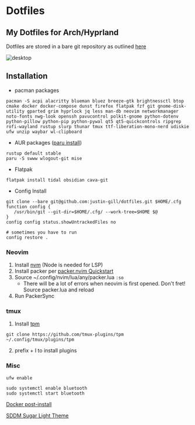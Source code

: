 # Dotfiles
My Dotfiles for Arch/Hyprland
---
Dotfiles are stored in a bare git repository as outlined [here](https://www.atlassian.com/git/tutorials/dotfiles)

![desktop](https://github.com/justin-gill/dotfiles/assets/47087703/3999d796-98ae-458f-9dab-ddc0032dd98e)


## Installation
* pacman packages
```
pacman -S acpi alacritty blueman bluez breeze-gtk brightnessctl btop cmake docker docker-compose dunst firefox flatpak fzf git gnome-disk-utility gparted grim hyprlock jq less man-db neovim networkmanager noto-fonts nwg-look openssh pavucontrol polkit-gnome python-dotenv python-pillow python-pip python-pywal qt5 qt5-quickcontrols ripgrep rofi-wayland rustup slurp thunar tmux ttf-liberation-mono-nerd udiskie ufw unzip waybar wl-clipboard
```

* AUR packages ([paru install](https://github.com/Morganamilo/paru?tab=readme-ov-file#installation))
```
rustup default stable
paru -S swww wlogout-git mise
```

* Flatpak
```
flatpak install tidal obsidian cava-git
```

* Config Install
```
git clone --bare git@github.com:justin-gill/dotfiles.git $HOME/.cfg
function config {
   /usr/bin/git --git-dir=$HOME/.cfg/ --work-tree=$HOME $@
}
config config status.showUntrackedFiles no

# sometimes you have to run
config restore .
```

### Neovim
1. Install [nvm](https://github.com/nvm-sh/nvm#install--update-script) (Node is needed for  LSP)
2. Install packer per [packer.nvim Quickstart](https://github.com/wbthomason/packer.nvim#quickstart)
3. Source ~/.config/nvim/lua/any/packer.lua `:so`
    * There will be a lot of errors when neovim is first opened. Don't fret! Source packer.lua and reload
4. Run PackerSync

### tmux
1. Install [tpm](https://github.com/tmux-plugins/tpm)
```
git clone https://github.com/tmux-plugins/tpm ~/.config/tmux/plugins/tpm
```
2. prefix + I to install plugins

### Misc
```
ufw enable
```
```
sudo systemctl enable bluetooth
sudo systemctl start bluetooth
```


[Docker post-install](https://docs.docker.com/engine/install/linux-postinstall/)

[SDDM Sugar Light Theme](https://github.com/MarianArlt/sddm-sugar-light?tab=readme-ov-file#installing-the-theme)

